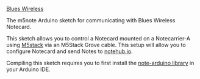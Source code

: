 [Blues Wireless](https://blues.com)

The m5note Arduino sketch for communicating with Blues Wireless Notecard.

This sketch allows you to control a Notecard mounted on a Notecarrier-A using [M5stack](https://m5stack.com/) via an M5Stack Grove cable.
This setup will allow you to configure Notecard and send Notes to [notehub.io](https://notehub.io).

Compiling this sketch requires you to first install the [note-arduino library](https://github.com/blues/note-arduino) in your Arduino IDE.
